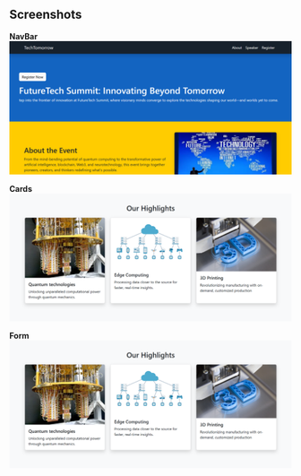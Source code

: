 <h2>Screenshots</h2>

<p><strong>NavBar</strong><br>
<img src="01-07-2025/Screenshot%202025-07-02%20062728.png" alt="NavBar" width="600">
</p>

<p><strong>Cards</strong><br>
<img src="01-07-2025/Screenshot%202025-07-02%20062758.png" alt="Cards" width="600">
</p>

<p><strong>Form</strong><br>
<img src="01-07-2025/Screenshot%202025-07-02%20062758.png" alt="Form" width="600">
</p>
